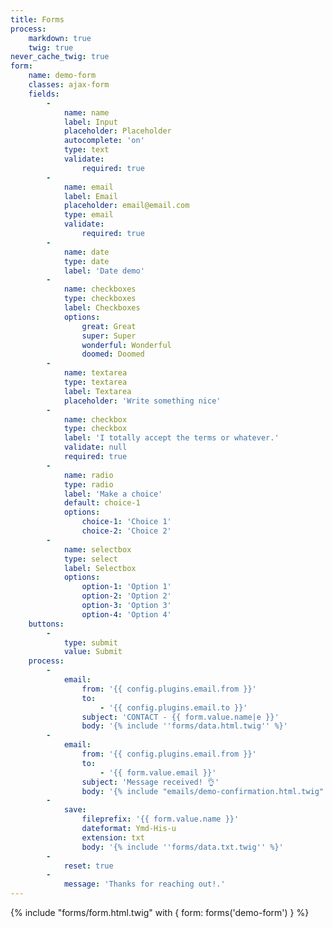 ```yaml
---
title: Forms
process:
    markdown: true
    twig: true
never_cache_twig: true
form:
    name: demo-form
    classes: ajax-form
    fields:
        -
            name: name
            label: Input
            placeholder: Placeholder
            autocomplete: 'on'
            type: text
            validate:
                required: true
        -
            name: email
            label: Email
            placeholder: email@email.com
            type: email
            validate:
                required: true
        -
            name: date
            type: date
            label: 'Date demo'
        -
            name: checkboxes
            type: checkboxes
            label: Checkboxes
            options:
                great: Great
                super: Super
                wonderful: Wonderful
                doomed: Doomed
        -
            name: textarea
            type: textarea
            label: Textarea
            placeholder: 'Write something nice'
        -
            name: checkbox
            type: checkbox
            label: 'I totally accept the terms or whatever.'
            validate: null
            required: true
        -
            name: radio
            type: radio
            label: 'Make a choice'
            default: choice-1
            options:
                choice-1: 'Choice 1'
                choice-2: 'Choice 2'
        -
            name: selectbox
            type: select
            label: Selectbox
            options:
                option-1: 'Option 1'
                option-2: 'Option 2'
                option-3: 'Option 3'
                option-4: 'Option 4'
    buttons:
        -
            type: submit
            value: Submit
    process:
        -
            email:
                from: '{{ config.plugins.email.from }}'
                to:
                    - '{{ config.plugins.email.to }}'
                subject: 'CONTACT - {{ form.value.name|e }}'
                body: '{% include ''forms/data.html.twig'' %}'
        -
            email:
                from: '{{ config.plugins.email.from }}'
                to:
                    - '{{ form.value.email }}'
                subject: 'Message received! 👌'
                body: '{% include "emails/demo-confirmation.html.twig" %}'
        -
            save:
                fileprefix: '{{ form.value.name }}'
                dateformat: Ymd-His-u
                extension: txt
                body: '{% include ''forms/data.txt.twig'' %}'
        -
            reset: true
        -
            message: 'Thanks for reaching out!.'
---
```


{% include "forms/form.html.twig" with { form: forms('demo-form') } %}